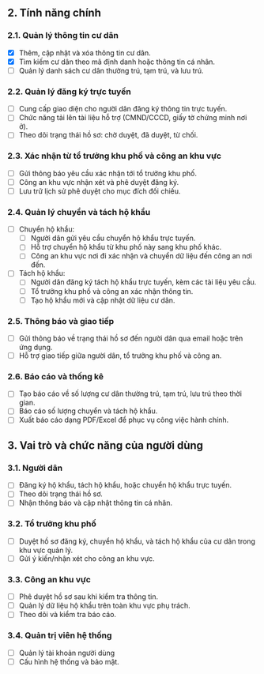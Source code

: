 ## 2. Tính năng chính
### 2.1. Quản lý thông tin cư dân
- [x] Thêm, cập nhật và xóa thông tin cư dân.
- [x] Tìm kiếm cư dân theo mã định danh hoặc thông tin cá nhân.
- [ ] Quản lý danh sách cư dân thường trú, tạm trú, và lưu trú.
### 2.2. Quản lý đăng ký trực tuyến
- [ ] Cung cấp giao diện cho người dân đăng ký thông tin trực tuyến.
- [ ] Chức năng tải lên tài liệu hỗ trợ (CMND/CCCD, giấy tờ chứng minh nơi ở).
- [ ] Theo dõi trạng thái hồ sơ: chờ duyệt, đã duyệt, từ chối.
### 2.3. Xác nhận từ tổ trưởng khu phố và công an khu vực
- [ ] Gửi thông báo yêu cầu xác nhận tới tổ trưởng khu phố.
- [ ] Công an khu vực nhận xét và phê duyệt đăng ký.
- [ ] Lưu trữ lịch sử phê duyệt cho mục đích đối chiếu.
### 2.4. Quản lý chuyển và tách hộ khẩu
- [ ] Chuyển hộ khẩu:
    - [ ] Người dân gửi yêu cầu chuyển hộ khẩu trực tuyến.
    - [ ] Hỗ trợ chuyển hộ khẩu từ khu phố này sang khu phố khác.
    - [ ] Công an khu vực nơi đi xác nhận và chuyển dữ liệu đến công an nơi
đến.
- [ ] Tách hộ khẩu:
    - [ ] Người dân đăng ký tách hộ khẩu trực tuyến, kèm các tài liệu yêu cầu.
    - [ ] Tổ trưởng khu phố và công an xác nhận thông tin.
    - [ ] Tạo hộ khẩu mới và cập nhật dữ liệu cư dân.
### 2.5. Thông báo và giao tiếp
- [ ] Gửi thông báo về trạng thái hồ sơ đến người dân qua email hoặc trên ứng
dụng.
- [ ] Hỗ trợ giao tiếp giữa người dân, tổ trưởng khu phố và công an.
### 2.6. Báo cáo và thống kê
- [ ] Tạo báo cáo về số lượng cư dân thường trú, tạm trú, lưu trú theo thời gian.
- [ ] Báo cáo số lượng chuyển và tách hộ khẩu.
- [ ] Xuất báo cáo dạng PDF/Excel để phục vụ công việc hành chính.
## 3. Vai trò và chức năng của người dùng
### 3.1. Người dân
- [ ] Đăng ký hộ khẩu, tách hộ khẩu, hoặc chuyển hộ khẩu trực tuyến.
- [ ] Theo dõi trạng thái hồ sơ.
- [ ] Nhận thông báo và cập nhật thông tin cá nhân.
### 3.2. Tổ trưởng khu phố
- [ ] Duyệt hồ sơ đăng ký, chuyển hộ khẩu, và tách hộ khẩu của cư dân trong khu
vực quản lý.
- [ ] Gửi ý kiến/nhận xét cho công an khu vực.
### 3.3. Công an khu vực
- [ ] Phê duyệt hồ sơ sau khi kiểm tra thông tin.
- [ ] Quản lý dữ liệu hộ khẩu trên toàn khu vực phụ trách.
- [ ] Theo dõi và kiểm tra báo cáo.
### 3.4. Quản trị viên hệ thống
- [ ] Quản lý tài khoản người dùng
- [ ] Cấu hình hệ thống và bảo mật.
